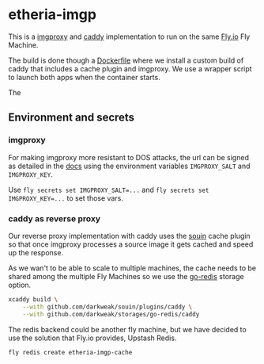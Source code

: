 # etheria-imgp
This is a [imgproxy](https://docs.imgproxy.net/) and
[caddy](https://github.com/caddyserver/caddy) implementation to run on the same
[Fly.io](https://fly.io) Fly Machine.

The build is done though a [Dockerfile](./Dockerfile) where we install a custom
build of caddy that includes a cache plugin and imgproxy. We use a wrapper
script to launch both apps when the container starts.

The 

## Environment and secrets

### imgproxy
For making imgproxy more resistant to DOS attacks, the url can be signed as
detailed in the [docs](https://docs.imgproxy.net/usage/signing_url) using the
environment variables `IMGPROXY_SALT` and `IMGPROXY_KEY`. 

Use `fly secrets set IMGPROXY_SALT=...` and `fly secrets set IMGPROXY_KEY=...`
to set those vars.

### caddy as reverse proxy
Our reverse proxy implementation with caddy uses the
[souin](https://github.com/darkweak/souin/) cache plugin so that once imgproxy
processes a source image it gets cached and speed up the response.

As we wan't to be able to scale to multiple machines, the cache needs to be
shared among the multiple Fly Machines so we use the
[go-redis](https://github.com/darkweak/storages/go-redis/) storage  option.

```bash
xcaddy build \
    --with github.com/darkweak/souin/plugins/caddy \
    --with github.com/darkweak/storages/go-redis/caddy
```

The redis backend could be another fly machine, but we have decided to use the
solution that Fly.io provides, Upstash Redis.
```
fly redis create etheria-imgp-cache
```
